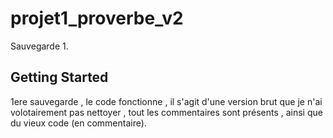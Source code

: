 # projet1_proverbe_v2

Sauvegarde 1.

## Getting Started

1ere sauvegarde , le code fonctionne , il s'agit d'une version brut que je n'ai volotairement pas nettoyer ,  tout les commentaires sont présents , ainsi que du vieux code (en commentaire).
